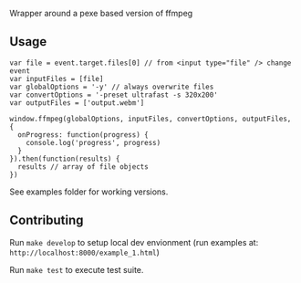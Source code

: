 Wrapper around a pexe based version of ffmpeg

## Usage

```
var file = event.target.files[0] // from <input type="file" /> change event
var inputFiles = [file]
var globalOptions = '-y' // always overwrite files
var convertOptions = '-preset ultrafast -s 320x200'
var outputFiles = ['output.webm']

window.ffmpeg(globalOptions, inputFiles, convertOptions, outputFiles, {
  onProgress: function(progress) {
    console.log('progress', progress)
  }
}).then(function(results) {
  results // array of file objects
})
```

See examples folder for working versions.

## Contributing

Run `make develop` to setup local dev envionment (run examples at:
`http://localhost:8000/example_1.html`)

Run `make test` to execute test suite.
